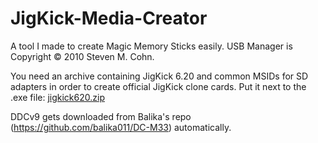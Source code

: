 # JigKick-Media-Creator
A tool I made to create Magic Memory Sticks easily. USB Manager is Copyright © 2010 Steven M. Cohn.

You need an archive containing JigKick 6.20 and common MSIDs for SD adapters in order to create official JigKick clone cards. Put it next to the .exe file: [jigkick620.zip](https://github.com/khubik2/JigKick-Media-Creator/files/6975291/jigkick620.zip)

DDCv9 gets downloaded from Balika's repo (https://github.com/balika011/DC-M33) automatically.
